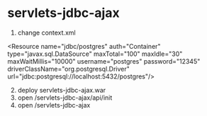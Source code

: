 # servlets-jdbc-ajax

1. change context.xml 

\<Resource 
		name="jdbc/postgres" 
		auth="Container" 
		type="javax.sql.DataSource"
    maxTotal="100" 
		maxIdle="30" 
		maxWaitMillis="10000"
    username="postgres" 
		password="12345" 
		driverClassName="org.postgresql.Driver"
		url="jdbc:postgresql://localhost:5432/postgres"/>
		
2. deploy  servlets-jdbc-ajax.war 
3. open /servlets-jdbc-ajax/api/init 
4. open /servlets-jdbc-ajax
